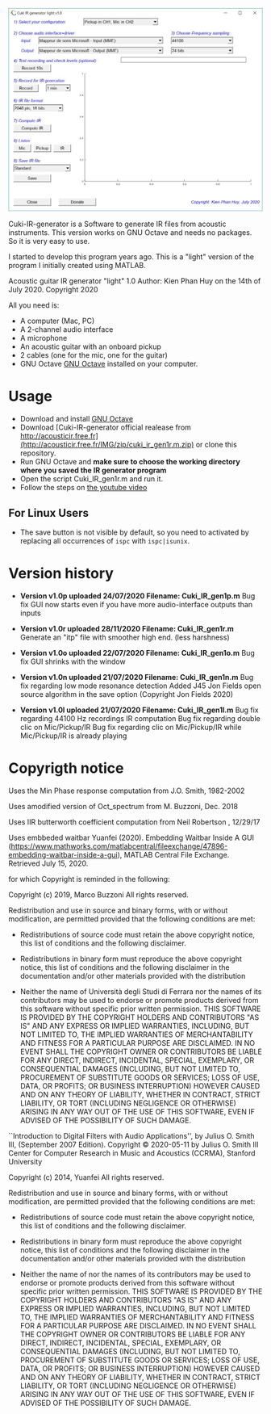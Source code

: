 ![Cuki-IR-generator Screenshot](screenshots/screenshot.jpg)

Cuki-IR-generator is a Software to generate IR files from acoustic instruments. This version works on GNU Octave and needs no packages. So it is very easy to use.

I started to develop this program years ago. This is a "light" version of the program I initially created using MATLAB.

Acoustic guitar IR generator "light" 1.0
Author: Kien Phan Huy on the 14th of July 2020. Copyright 2020

All you need is:
* A computer (Mac, PC)
* A 2-channel audio interface
* A microphone
* An acoustic guitar with an onboard pickup
* 2 cables (one for the mic, one for the guitar)
* GNU Octave [GNU Octave](https://www.gnu.org/software/octave/download) installed on your computer.

# Usage

* Download and install [GNU Octave](https://www.gnu.org/software/octave/download)
*  Download [Cuki-IR-generator official realease from http://acousticir.free.fr](http://acousticir.free.fr/IMG/zip/cuki_ir_gen1r.m.zip) or clone this repository.
* Run GNU Octave and **make sure to choose the working directory where you saved the IR generator program**
* Open the script Cuki_IR_gen1r.m and run it.
* Follow the steps on [the youtube video](https://youtu.be/5-6pklunzkI)

## For Linux Users
* The save button is not visible by default, so you need to activated by replacing all occurrences of `ispc` with `ispc|isunix`.


# Version history

* **Version v1.0p uploaded 24/07/2020
Filename: Cuki_IR_gen1p.m**
Bug fix GUI now starts even if you have more audio-interface outputs than inputs

* **Version v1.0r uploaded 28/11/2020
Filename: Cuki_IR_gen1r.m**
Generate an "itp" file with smoother high end. (less harshness)

* **Version v1.0o uploaded 22/07/2020
Filename: Cuki_IR_gen1o.m**
Bug fix GUI shrinks with the window

* **Version v1.0n uploaded 21/07/2020
Filename: Cuki_IR_gen1n.m**
Bug fix regarding low mode resonance detection
Added J45 Jon Fields open source algorithm in the save option (Copyright Jon Fields 2020)

* **Version v1.0l uploaded 21/07/2020
Filename: Cuki_IR_gen1l.m**
Bug fix regarding 44100 Hz recordings IR computation
Bug fix regarding double clic on Mic/Pickup/IR
Bug fix regarding clic on Mic/Pickup/IR while Mic/Pickup/IR is already playing


# Copyrigth notice

Uses the Min Phase response computation from J.O. Smith, 1982-2002

Uses amodified version of Oct_spectrum from M. Buzzoni, Dec. 2018

Uses IIR butterworth coefficient computation from Neil Robertson , 12/29/17

Uses embbeded waitbar Yuanfei (2020). Embedding Waitbar Inside A GUI (https://www.mathworks.com/matlabcentral/fileexchange/47896-embedding-waitbar-inside-a-gui), MATLAB Central File Exchange. Retrieved July 15, 2020. 

for which Copyright is reminded in the following:

Copyright (c) 2019, Marco Buzzoni
All rights reserved.

Redistribution and use in source and binary forms, with or without
modification, are permitted provided that the following conditions are met:

* Redistributions of source code must retain the above copyright notice, this
  list of conditions and the following disclaimer.

* Redistributions in binary form must reproduce the above copyright notice,
  this list of conditions and the following disclaimer in the documentation
  and/or other materials provided with the distribution
* Neither the name of Università degli Studi di Ferrara nor the names of its
  contributors may be used to endorse or promote products derived from this
  software without specific prior written permission.
THIS SOFTWARE IS PROVIDED BY THE COPYRIGHT HOLDERS AND CONTRIBUTORS "AS IS"
AND ANY EXPRESS OR IMPLIED WARRANTIES, INCLUDING, BUT NOT LIMITED TO, THE
IMPLIED WARRANTIES OF MERCHANTABILITY AND FITNESS FOR A PARTICULAR PURPOSE ARE
DISCLAIMED. IN NO EVENT SHALL THE COPYRIGHT OWNER OR CONTRIBUTORS BE LIABLE
FOR ANY DIRECT, INDIRECT, INCIDENTAL, SPECIAL, EXEMPLARY, OR CONSEQUENTIAL
DAMAGES (INCLUDING, BUT NOT LIMITED TO, PROCUREMENT OF SUBSTITUTE GOODS OR
SERVICES; LOSS OF USE, DATA, OR PROFITS; OR BUSINESS INTERRUPTION) HOWEVER
CAUSED AND ON ANY THEORY OF LIABILITY, WHETHER IN CONTRACT, STRICT LIABILITY,
OR TORT (INCLUDING NEGLIGENCE OR OTHERWISE) ARISING IN ANY WAY OUT OF THE USE
OF THIS SOFTWARE, EVEN IF ADVISED OF THE POSSIBILITY OF SUCH DAMAGE.


``Introduction to Digital Filters with Audio Applications'', by Julius O. Smith III, (September 2007 Edition).
Copyright © 2020-05-11 by Julius O. Smith III
Center for Computer Research in Music and Acoustics (CCRMA),   Stanford University

Copyright (c) 2014, Yuanfei
All rights reserved.

Redistribution and use in source and binary forms, with or without
modification, are permitted provided that the following conditions are met:

* Redistributions of source code must retain the above copyright notice, this
  list of conditions and the following disclaimer.

* Redistributions in binary form must reproduce the above copyright notice,
  this list of conditions and the following disclaimer in the documentation
  and/or other materials provided with the distribution
* Neither the name of  nor the names of its
  contributors may be used to endorse or promote products derived from this
  software without specific prior written permission.
THIS SOFTWARE IS PROVIDED BY THE COPYRIGHT HOLDERS AND CONTRIBUTORS "AS IS"
AND ANY EXPRESS OR IMPLIED WARRANTIES, INCLUDING, BUT NOT LIMITED TO, THE
IMPLIED WARRANTIES OF MERCHANTABILITY AND FITNESS FOR A PARTICULAR PURPOSE ARE
DISCLAIMED. IN NO EVENT SHALL THE COPYRIGHT OWNER OR CONTRIBUTORS BE LIABLE
FOR ANY DIRECT, INDIRECT, INCIDENTAL, SPECIAL, EXEMPLARY, OR CONSEQUENTIAL
DAMAGES (INCLUDING, BUT NOT LIMITED TO, PROCUREMENT OF SUBSTITUTE GOODS OR
SERVICES; LOSS OF USE, DATA, OR PROFITS; OR BUSINESS INTERRUPTION) HOWEVER
CAUSED AND ON ANY THEORY OF LIABILITY, WHETHER IN CONTRACT, STRICT LIABILITY,
OR TORT (INCLUDING NEGLIGENCE OR OTHERWISE) ARISING IN ANY WAY OUT OF THE USE
OF THIS SOFTWARE, EVEN IF ADVISED OF THE POSSIBILITY OF SUCH DAMAGE.
